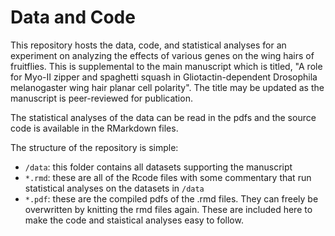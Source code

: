 # Data and Code
This repository hosts the data, code, and statistical analyses for an experiment on analyzing the effects of various genes on the wing hairs of fruitflies. 
This is supplemental to the main manuscript which is titled, "A role for Myo-II zipper and spaghetti squash in Gliotactin-dependent Drosophila melanogaster wing hair planar cell polarity". The title may be updated as the manuscript is peer-reviewed for publication.

The statistical analyses of the data can be read in the pdfs and the source code is available in the RMarkdown files.

The structure of the repository is simple:
- `/data`: this folder contains all datasets supporting the manuscript
- `*.rmd`: these are all of the Rcode files with some commentary that run statistical analyses on the datasets in `/data`
- `*.pdf`: these are the compiled pdfs of the .rmd files. They can freely be overwritten by knitting the rmd files again. These are included here to make the code and staistical analyses easy to follow.

